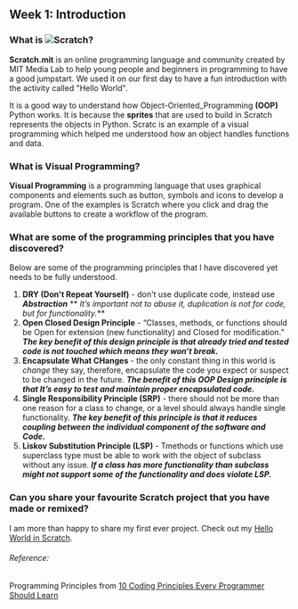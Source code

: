 ## Week 1: **Introduction**
### What is ![Scratch?](https://www.fulwelljunior.co.uk/news/2021-12-14-y3-coding-club-success)
**Scratch.mit** is an online programming language and community created by MIT Media Lab to help young people and beginners in programming to have a good jumpstart.
We used it on our first day to have a fun introduction with the activity called "Hello World".

It is a good way to understand how Object-Oriented_Programming **(OOP)** Python works.  It is because the **sprites** that are used to build in Scratch represents the objects in Python.  Scratc is an example of a visual programming which helped me understood how an object handles functions and data.

### What is Visual Programming?
**Visual Programming** is a programming language that uses graphical components and elements such as button, symbols and icons to develop a program. One of the examples is Scratch where you click and drag the available buttons to create a workflow of the program.

### What are some of the programming principles that you have discovered?
Below are some of the programming principles that I have discovered yet needs to be fully understood.
1. **DRY (Don't Repeat Yourself)** - don't use duplicate code, instead use **_Abstraction_**
     ** _It’s important not to abuse it, duplication is not for code, but for functionality._**
2. **Open Closed Design Principle** - “Classes, methods, or functions should be Open for extension (new functionality) and Closed for modification.”
      **_The key benefit of this design principle is that already tried and tested code is not touched which means they won’t break._**
3. **Encapsulate What CHanges** - the only constant thing in this world is _change_ they say, therefore, encapsulate the code you expect or suspect to be changed in the future. **_The benefit of this OOP Design principle is that It’s easy to test and maintain proper encapsulated code._**
4. **Single Responsibility Principle (SRP)** - there should not be more than one reason for a class to change, or a level should always handle single functionality.
     **_The key benefit of this principle is that it reduces coupling between the individual component of the software and Code._**
5. **Liskov Substitution Principle (LSP)** - Tmethods or functions which use superclass type must be able to work with the object of subclass without any issue.
      **_If a class has more functionality than subclass might not support some of the functionality and does violate LSP._**
      
### Can you share your favourite Scratch project that you have made or remixed?
I am more than happy to share my first ever project. Check out my [Hello World in Scratch](https://scratch.mit.edu/projects/718084602).


###### Reference:
Programming Principles from [10 Coding Principles Every Programmer Should Learn](https://dzone.com/articles/10-coding-principles-every-programmer-should-learn)
